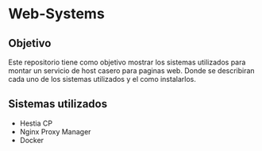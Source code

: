 # Web-Systems
## Objetivo
Este repositorio tiene como objetivo mostrar los sistemas utilizados para montar un servicio de host casero para paginas web. Donde se describiran cada uno de los sistemas utilizados y el como instalarlos.

## Sistemas utilizados
- Hestia CP
- Nginx Proxy Manager
- Docker

